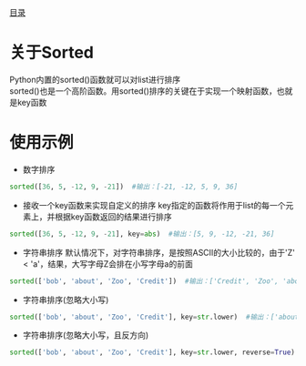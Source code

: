 [目录](../目录.md)

# 关于Sorted #
Python内置的sorted()函数就可以对list进行排序\
sorted()也是一个高阶函数。用sorted()排序的关键在于实现一个映射函数，也就是key函数

# 使用示例 #
- 数字排序
```python
sorted([36, 5, -12, 9, -21])  #输出：[-21, -12, 5, 9, 36]
```

- 接收一个key函数来实现自定义的排序
key指定的函数将作用于list的每一个元素上，并根据key函数返回的结果进行排序
```python
sorted([36, 5, -12, 9, -21], key=abs)  #输出：[5, 9, -12, -21, 36]
```

- 字符串排序
默认情况下，对字符串排序，是按照ASCII的大小比较的，由于'Z' < 'a'，结果，大写字母Z会排在小写字母a的前面
```python
sorted(['bob', 'about', 'Zoo', 'Credit'])  #输出：['Credit', 'Zoo', 'about', 'bob']
```

- 字符串排序(忽略大小写)
```python
sorted(['bob', 'about', 'Zoo', 'Credit'], key=str.lower)  #输出：['about', 'bob', 'Credit', 'Zoo']
```

- 字符串排序(忽略大小写，且反方向)
```python
sorted(['bob', 'about', 'Zoo', 'Credit'], key=str.lower, reverse=True)  #输出：['Zoo', 'Credit', 'bob', 'about']
```
